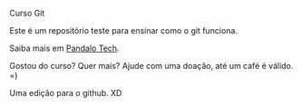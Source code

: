 Curso Git

Este é um repositório teste para ensinar como o git funciona.

Saiba mais em [Pandalo Tech](http://google.com.br).

Gostou do curso? Quer mais? Ajude com uma doação, até um café é válido. =)

Uma edição para o github. XD